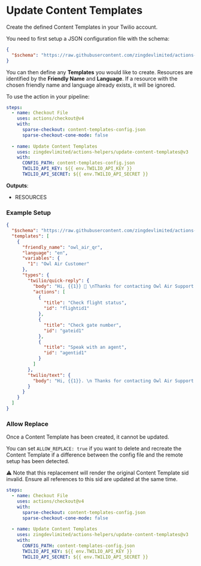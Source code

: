 # Update Content Templates

Create the defined Content Templates in your Twilio account.

You need to first setup a JSON configuration file with the schema:

```json
{
  "$schema": "https://raw.githubusercontent.com/zingdevlimited/actions-helpers/v3/.schemas/update-content-templates.json"
}
```

You can then define any **Templates** you would like to create.
Resources are identified by the **Friendly Name** and **Language**. If a resource with the chosen friendly name and language already exists, it will be ignored.

To use the action in your pipeline:

```yaml
steps:
  - name: Checkout File
    uses: actions/checkout@v4
    with:
      sparse-checkout: content-templates-config.json
      sparse-checkout-cone-mode: false
    
  - name: Update Content Templates
    uses: zingdevlimited/actions-helpers/update-content-templates@v3
    with:
      CONFIG_PATH: content-templates-config.json
      TWILIO_API_KEY: ${{ env.TWILIO_API_KEY }}
      TWILIO_API_SECRET: ${{ env.TWILIO_API_SECRET }}
```

**Outputs**:

- RESOURCES

### Example Setup

```json
{
  "$schema": "https://raw.githubusercontent.com/zingdevlimited/actions-helpers/v3/.schemas/update-content-templates.json",
  "templates": [
    {
      "friendly_name": "owl_air_qr",
      "language": "en",
      "variables": {
        "1": "Owl Air Customer"
      },
      "types": {
        "twilio/quick-reply": {
          "body": "Hi, {{1}} 👋 \nThanks for contacting Owl Air Support. How can I help?",
          "actions": [
            {
              "title": "Check flight status",
              "id": "flightid1"
            },
            {
              "title": "Check gate number",
              "id": "gateid1"
            },
            {
              "title": "Speak with an agent",
              "id": "agentid1"
            }
          ]
        },
        "twilio/text": {
          "body": "Hi, {{1}}. \n Thanks for contacting Owl Air Support. How can I help?."
        }
      }
    }
  ]
}
```

### Allow Replace

Once a Content Template has been created, it cannot be updated.

You can set `ALLOW_REPLACE: true` if you want to delete and recreate the
Content Template if a difference between the config file and the remote setup has been detected.

⚠️ Note that this replacement will render the original Content Template sid invalid. 
Ensure all references to this sid are updated at the same time.

```yaml
steps:
  - name: Checkout File
    uses: actions/checkout@v4
    with:
      sparse-checkout: content-templates-config.json
      sparse-checkout-cone-mode: false
    
  - name: Update Content Templates
    uses: zingdevlimited/actions-helpers/update-content-templates@v3
    with:
      CONFIG_PATH: content-templates-config.json
      TWILIO_API_KEY: ${{ env.TWILIO_API_KEY }}
      TWILIO_API_SECRET: ${{ env.TWILIO_API_SECRET }}
```